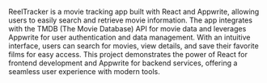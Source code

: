 ReelTracker is a movie tracking app built with React and Appwrite, allowing users to easily search and retrieve movie information. The app integrates with the TMDB (The Movie Database) API for movie data and leverages Appwrite for user authentication and data management. With an intuitive interface, users can search for movies, view details, and save their favorite films for easy access. This project demonstrates the power of React for frontend development and Appwrite for backend services, offering a seamless user experience with modern tools.
